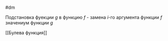 #dm 

Подстановка фуекции $g$ в функцию $f$ - замена $i$-го аргумента функции $f$ значениум функции $g$

[[Булева функция]]